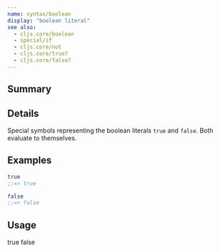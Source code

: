 ```yaml
---
name: syntax/boolean
display: "boolean literal"
see also:
  - cljs.core/boolean
  - special/if
  - cljs.core/not
  - cljs.core/true?
  - cljs.core/false?
---
```


## Summary

## Details

Special symbols representing the boolean literals `true` and `false`.
Both evaluate to themselves.

## Examples

```clj
true
;;=> true

false
;;=> false
```

## Usage
true
false
